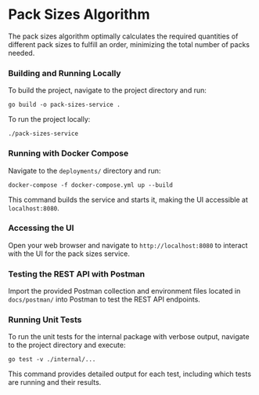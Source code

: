 # Pack Sizes Algorithm
The pack sizes algorithm optimally calculates the required quantities of different pack sizes to fulfill an order, minimizing the total number of packs needed.

### Building and Running Locally
To build the project, navigate to the project directory and run:
```
go build -o pack-sizes-service .
```
To run the project locally:
```
./pack-sizes-service
```

### Running with Docker Compose
Navigate to the `deployments/` directory and run:
```
docker-compose -f docker-compose.yml up --build
```
This command builds the service and starts it, making the UI accessible at `localhost:8080`.

### Accessing the UI
Open your web browser and navigate to `http://localhost:8080` to interact with the UI for the pack sizes service.

### Testing the REST API with Postman
Import the provided Postman collection and environment files located in `docs/postman/` into Postman to test the REST API endpoints.

### Running Unit Tests
To run the unit tests for the internal package with verbose output, navigate to the project directory and execute:
```
go test -v ./internal/...
```
This command provides detailed output for each test, including which tests are running and their results.